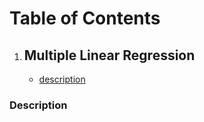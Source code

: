 # Table of Contents
1. ## Multiple Linear Regression
      - [description](#Description)













### Description
